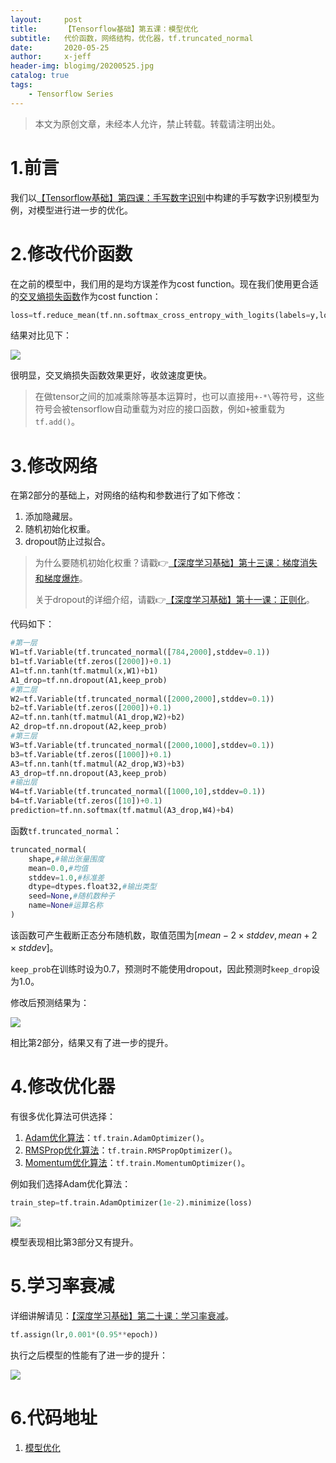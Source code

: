 ```yaml
---
layout:     post
title:      【Tensorflow基础】第五课：模型优化
subtitle:   代价函数，网络结构，优化器，tf.truncated_normal
date:       2020-05-25
author:     x-jeff
header-img: blogimg/20200525.jpg
catalog: true
tags:
    - Tensorflow Series
---
```

>本文为原创文章，未经本人允许，禁止转载。转载请注明出处。

# 1.前言

我们以[【Tensorflow基础】第四课：手写数字识别](http://shichaoxin.com/2020/03/26/Tensorflow基础-第四课-手写数字识别/)中构建的手写数字识别模型为例，对模型进行进一步的优化。

# 2.修改代价函数

在之前的模型中，我们用的是均方误差作为cost function。现在我们使用更合适的[交叉熵损失函数](http://shichaoxin.com/2019/09/04/深度学习基础-第二课-softmax分类器和交叉熵损失函数/)作为cost function：

```python
loss=tf.reduce_mean(tf.nn.softmax_cross_entropy_with_logits(labels=y,logits=prediction))
```

结果对比见下：

![](https://xjeffblogimg.oss-cn-beijing.aliyuncs.com/BLOGIMG/BlogImage/TensorflowSeries/Lesson5/5x1.png)

很明显，交叉熵损失函数效果更好，收敛速度更快。

>在做tensor之间的加减乘除等基本运算时，也可以直接用`+-*\`等符号，这些符号会被tensorflow自动重载为对应的接口函数，例如`+`被重载为`tf.add()`。

# 3.修改网络

在第2部分的基础上，对网络的结构和参数进行了如下修改：

1. 添加隐藏层。
2. 随机初始化权重。
3. dropout防止过拟合。

>为什么要随机初始化权重？请戳👉[【深度学习基础】第十三课：梯度消失和梯度爆炸](http://shichaoxin.com/2020/02/07/深度学习基础-第十三课-梯度消失和梯度爆炸/)。
>
>关于dropout的详细介绍，请戳👉[【深度学习基础】第十一课：正则化](http://shichaoxin.com/2020/02/01/深度学习基础-第十一课-正则化/)。

代码如下：

```python
#第一层
W1=tf.Variable(tf.truncated_normal([784,2000],stddev=0.1))
b1=tf.Variable(tf.zeros([2000])+0.1)
A1=tf.nn.tanh(tf.matmul(x,W1)+b1)
A1_drop=tf.nn.dropout(A1,keep_prob)
#第二层
W2=tf.Variable(tf.truncated_normal([2000,2000],stddev=0.1))
b2=tf.Variable(tf.zeros([2000])+0.1)
A2=tf.nn.tanh(tf.matmul(A1_drop,W2)+b2)
A2_drop=tf.nn.dropout(A2,keep_prob)
#第三层
W3=tf.Variable(tf.truncated_normal([2000,1000],stddev=0.1))
b3=tf.Variable(tf.zeros([1000])+0.1)
A3=tf.nn.tanh(tf.matmul(A2_drop,W3)+b3)
A3_drop=tf.nn.dropout(A3,keep_prob)
#输出层
W4=tf.Variable(tf.truncated_normal([1000,10],stddev=0.1))
b4=tf.Variable(tf.zeros([10])+0.1)
prediction=tf.nn.softmax(tf.matmul(A3_drop,W4)+b4)
```

函数`tf.truncated_normal`：

```python
truncated_normal(
	shape,#输出张量围度
	mean=0.0,#均值
	stddev=1.0,#标准差
	dtype=dtypes.float32,#输出类型
	seed=None,#随机数种子
	name=None#运算名称
)
```

该函数可产生截断正态分布随机数，取值范围为$[mean-2\times stddev,mean+2\times stddev]$。

`keep_prob`在训练时设为0.7，预测时不能使用dropout，因此预测时`keep_drop`设为1.0。

修改后预测结果为：

![](https://xjeffblogimg.oss-cn-beijing.aliyuncs.com/BLOGIMG/BlogImage/TensorflowSeries/Lesson5/5x2.png)

相比第2部分，结果又有了进一步的提升。

# 4.修改优化器

有很多优化算法可供选择：

1. [Adam优化算法](http://shichaoxin.com/2020/03/19/深度学习基础-第十九课-Adam优化算法/)：`tf.train.AdamOptimizer()`。
2. [RMSProp优化算法](http://shichaoxin.com/2020/03/13/深度学习基础-第十八课-RMSprop/)：`tf.train.RMSPropOptimizer()`。
3. [Momentum优化算法](http://shichaoxin.com/2020/03/05/深度学习基础-第十七课-Momentum梯度下降法/)：`tf.train.MomentumOptimizer()`。

例如我们选择Adam优化算法：

```python
train_step=tf.train.AdamOptimizer(1e-2).minimize(loss)
```

![](https://xjeffblogimg.oss-cn-beijing.aliyuncs.com/BLOGIMG/BlogImage/TensorflowSeries/Lesson5/5x3.png)

模型表现相比第3部分又有提升。

# 5.学习率衰减

详细讲解请见：[【深度学习基础】第二十课：学习率衰减](http://shichaoxin.com/2020/03/23/深度学习基础-第二十课-学习率衰减/)。

```python
tf.assign(lr,0.001*(0.95**epoch))
```

执行之后模型的性能有了进一步的提升：

![](https://xjeffblogimg.oss-cn-beijing.aliyuncs.com/BLOGIMG/BlogImage/TensorflowSeries/Lesson5/5x4.png)

# 6.代码地址

1. [模型优化](https://github.com/x-jeff/Tensorflow_Code_Demo/tree/master/Demo4)
